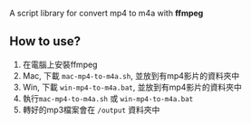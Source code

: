 A script library for convert mp4 to m4a with **ffmpeg**

## How to use?

1. 在電腦上安裝ffmpeg
2. Mac, 下載 `mac-mp4-to-m4a.sh`, 並放到有mp4影片的資料夾中
3. Win, 下載 `win-mp4-to-m4a.bat`, 並放到有mp4影片的資料夾中
4. 執行`mac-mp4-to-m4a.sh` 或 `win-mp4-to-m4a.bat`
5. 轉好的mp3檔案會在 `/output` 資料夾中
